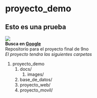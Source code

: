 # proyecto_demo
## Esto es una prueba
![](https://www.google.com/images/branding/googlelogo/1x/googlelogo_color_272x92dp.png)  
**Busca en 
[Google](https://www.google.com)**  
Repositorio para el proyecto final de 9no  
*El proyecto tendra las siguientes carpetas*
1. proyecto_demo
    1. docs/
        1. images/
    2. base_de_datos/
    3. proyecto_web/
    4. proyecto_movil/
